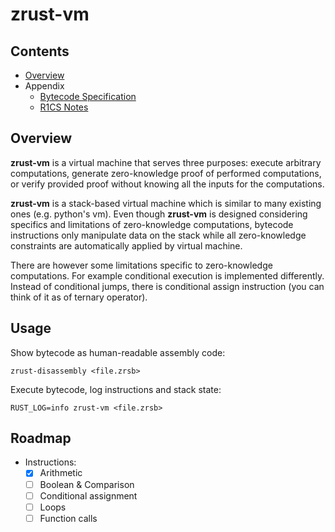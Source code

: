 # zrust-vm

## Contents

- [Overview](#Overview)
- Appendix
    - [Bytecode Specification](doc/bytecode.md)
    - [R1CS Notes](doc/r1cs.md)

## Overview

**zrust-vm** is a virtual machine that serves three purposes:
execute arbitrary computations,
generate zero-knowledge proof of performed computations,
or verify provided proof without knowing all the inputs for the computations.

**zrust-vm** is a stack-based virtual machine which is similar to many existing ones (e.g. python's vm).
Even though **zrust-vm** is designed considering specifics and limitations of zero-knowledge computations,
bytecode instructions only manipulate data on the stack while
all zero-knowledge constraints are automatically applied by virtual machine. 

There are however some limitations specific to zero-knowledge computations.
For example conditional execution is implemented differently.
Instead of conditional jumps, there is conditional assign instruction (you can think of it as of ternary operator).


## Usage

Show bytecode as human-readable assembly code:

    zrust-disassembly <file.zrsb>

Execute bytecode, log instructions and stack state:

    RUST_LOG=info zrust-vm <file.zrsb>

## Roadmap

- Instructions:
    - [x] Arithmetic
    - [ ] Boolean & Comparison
    - [ ] Conditional assignment
    - [ ] Loops
    - [ ] Function calls
